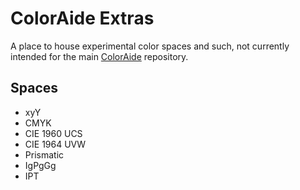 # ColorAide Extras

A place to house experimental color spaces and such, not currently intended for the main [ColorAide](https://github.com/facelessuser/coloraide)
repository.


## Spaces

- xyY
- CMYK
- CIE 1960 UCS
- CIE 1964 UVW
- Prismatic
- IgPgGg
- IPT
